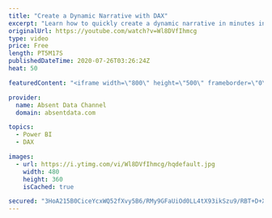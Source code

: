 ```yaml
---
title: "Create a Dynamic Narrative with DAX"
excerpt: "Learn how to quickly create a dynamic narrative in minutes in Power BI. Use DAX to  add to the overall story telling of your data."
originalUrl: https://youtube.com/watch?v=Wl8DVfIhmcg
type: video
price: Free
length: PT5M17S
publishedDateTime: 2020-07-26T03:26:24Z
heat: 50

featuredContent: "<iframe width=\"800\" height=\"500\" frameborder=\"0\" src=\"https://www.youtube.com/embed/Wl8DVfIhmcg\" allow=\"accelerometer; autoplay; encrypted-media; gyroscope; picture-in-picture\" allowfullscreen></iframe>"

provider:
  name: Absent Data Channel
  domain: absentdata.com

topics:
  - Power BI
  - DAX

images:
  - url: https://i.ytimg.com/vi/Wl8DVfIhmcg/hqdefault.jpg
    width: 480
    height: 360
    isCached: true

secured: "3HoA215B0CiceYcxWQ52fXvy5B6/RMy9GFaUiOd0LL4tX93ikSzu9/RBT+D+XtqaJlejLB0L4smfP0+G09LHm4pZTGeX9/u4IMUrggAiz96ulJ8dZJIwRXYEAQVYTFSJy2lsGNJXjK1n6xZ8RkvtofXgmwNnPHkmraDIMeQbO5lszdy1EwjxqROBLjXDm1TtHyghaa1w6Qh5cWkI9jCFpGT6s/Ml6Na7m0nG3HdaXQsiDfSoMM1qxTQ5wnwbgSQat1cz8Dc3N0V6x6V/hU+9gqlseDMJKsaFm+eVcRJvziItR4KcDLv8FTJzxaIn5kCS1qYEPhEw6txT9EKSp0Aydt5EmVfs9dNKe6R+qkGUZOhLDtk70NGPY6tGL7Hlk4D7lu9q5KQnlAORmXKSbEnOJh/Wx1nJs0D/2aTYh7lbGww=;dkVRV3O0jq6ySIblfgIsvg=="
---
```


